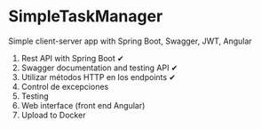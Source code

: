 # SimpleTaskManager
Simple client-server app with Spring Boot, Swagger, JWT, Angular

1. Rest API with Spring Boot ✔
2. Swagger documentation and testing API ✔
3. Utilizar métodos HTTP en los endpoints ✔
4. Control de excepciones
5. Testing
6. Web interface (front end Angular)
7. Upload to Docker
